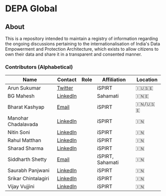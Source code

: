 # DEPA Global

## About

This is a repository intended to maintain a registry of information regarding the ongoing discussions pertaining to the internationalisation of India's Data Empowerment and Protection Architecture, which exists to allow citizens to own their data and share it in a transparent and consented manner.

### Contributors (Alphabetical)

| Name                | Contact                                                                                                                     | Role | Affiliation      | Location |
| ------------------- | --------------------------------------------------------------------------------------------------------------------------- | ---- | ---------------- | -------- |
| Arun Sukumar        | <a href="https://twitter.com/arunmsukumar" target="_blank"><i class="fa fa-link"></i> Twitter</a>                           |      | iSPIRT           | 🇮🇺🇸🇪   |
| BG Mahesh           | <a href="https://www.linkedin.com/in/bgmahesh" target="_blank"><i class="fa fa-link"></i> LinkedIn</a>                      |      | Sahamati         | 🇮🇳🇪     |
| Bharat Kashyap      | [<i class="fa fa-envelope-o"></i>Email](mailto:bharatkashyap.exun@gmail.com)                                                |      | iSPIRT           | 🇮🇳/🇺🇸🇪  |
| Manohar Chadalavada | <a href="https://www.linkedin.com/in/manohar-chadalavada-58839211b" target="_blank"><i class="fa fa-link"></i> LinkedIn</a> |      | iSPIRT           | 🇮🇳       |
| Nitin Soni          | <a href="https://www.linkedin.com/in/nitin-soni-22b83618/" target="_blank"><i class="fa fa-link"></i> LinkedIn</a>          |      | iSPIRT           | 🇮🇳       |
| Rahul Matthan       | <a href="https://www.linkedin.com/in/rahul-matthan-b095543" target="_blank"><i class="fa fa-link"></i> LinkedIn</a>         |      | iSPIRT           | 🇮🇳       |
| Sharad Sharma       | <a href="https://www.linkedin.com/in/sharadsharma" target="_blank"><i class="fa fa-link"></i> LinkedIn</a>                  |      | iSPIRT           | 🇮🇳       |
| Siddharth Shetty    | [<i class="fa fa-envelope-o"></i>Email](mailto:siddharth.shetty@ispirt.in)                                                  |      | iSPIRT, Sahamati | 🇮🇳       |
| Saurabh Panjwani    | <a href="https://www.linkedin.com/in/saurabh-panjwani-796a4435" target="_blank"><i class="fa fa-link"></i> LinkedIn</a>     |      | iSPIRT           | 🇮🇳       |
| Srikar Chintalagiri | <a href="https://www.linkedin.com/in/srikarcv" target="_blank"><i class="fa fa-link"></i> LinkedIn</a>                      |      | iSPIRT           | 🇮🇳       |
| Vijay Vujjini       | <a href="https://www.linkedin.com/in/vvujjini" target="_blank"><i class="fa fa-link"></i> LinkedIn</a>                      |      | iSPIRT           | 🇮🇳       |
